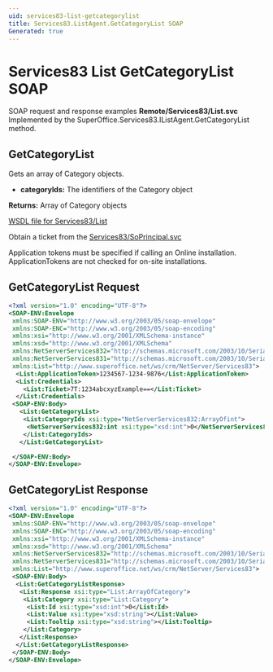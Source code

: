 ```yaml
---
uid: services83-list-getcategorylist
title: Services83.ListAgent.GetCategoryList SOAP
Generated: true
---
```


# Services83 List GetCategoryList SOAP

SOAP request and response examples **Remote/Services83/List.svc**
Implemented by the <see cref="M:SuperOffice.Services83.IListAgent.GetCategoryList">SuperOffice.Services83.IListAgent.GetCategoryList</see> method.

## GetCategoryList

Gets an array of Category objects.

* **categoryIds:** The identifiers of the Category object

**Returns:** Array of Category objects


[WSDL file for Services83/List](../Services83-List.md)

Obtain a ticket from the [Services83/SoPrincipal.svc](../SoPrincipal/SoPrincipal.md)

Application tokens must be specified if calling an Online installation. ApplicationTokens are not checked for on-site installations.

## GetCategoryList Request

```xml
<?xml version="1.0" encoding="UTF-8"?>
<SOAP-ENV:Envelope
 xmlns:SOAP-ENV="http://www.w3.org/2003/05/soap-envelope"
 xmlns:SOAP-ENC="http://www.w3.org/2003/05/soap-encoding"
 xmlns:xsi="http://www.w3.org/2001/XMLSchema-instance"
 xmlns:xsd="http://www.w3.org/2001/XMLSchema"
 xmlns:NetServerServices832="http://schemas.microsoft.com/2003/10/Serialization/Arrays"
 xmlns:NetServerServices831="http://schemas.microsoft.com/2003/10/Serialization/"
 xmlns:List="http://www.superoffice.net/ws/crm/NetServer/Services83">
  <List:ApplicationToken>1234567-1234-9876</List:ApplicationToken>
  <List:Credentials>
    <List:Ticket>7T:1234abcxyzExample==</List:Ticket>
  </List:Credentials>
 <SOAP-ENV:Body>
   <List:GetCategoryList>
    <List:CategoryIds xsi:type="NetServerServices832:ArrayOfint">
     <NetServerServices832:int xsi:type="xsd:int">0</NetServerServices832:int>
    </List:CategoryIds>
   </List:GetCategoryList>

 </SOAP-ENV:Body>
</SOAP-ENV:Envelope>

```


## GetCategoryList Response

```xml
<?xml version="1.0" encoding="UTF-8"?>
<SOAP-ENV:Envelope
 xmlns:SOAP-ENV="http://www.w3.org/2003/05/soap-envelope"
 xmlns:SOAP-ENC="http://www.w3.org/2003/05/soap-encoding"
 xmlns:xsi="http://www.w3.org/2001/XMLSchema-instance"
 xmlns:xsd="http://www.w3.org/2001/XMLSchema"
 xmlns:NetServerServices832="http://schemas.microsoft.com/2003/10/Serialization/Arrays"
 xmlns:NetServerServices831="http://schemas.microsoft.com/2003/10/Serialization/"
 xmlns:List="http://www.superoffice.net/ws/crm/NetServer/Services83">
 <SOAP-ENV:Body>
  <List:GetCategoryListResponse>
   <List:Response xsi:type="List:ArrayOfCategory">
    <List:Category xsi:type="List:Category">
     <List:Id xsi:type="xsd:int">0</List:Id>
     <List:Value xsi:type="xsd:string"></List:Value>
     <List:Tooltip xsi:type="xsd:string"></List:Tooltip>
    </List:Category>
   </List:Response>
  </List:GetCategoryListResponse>
 </SOAP-ENV:Body>
</SOAP-ENV:Envelope>

```

